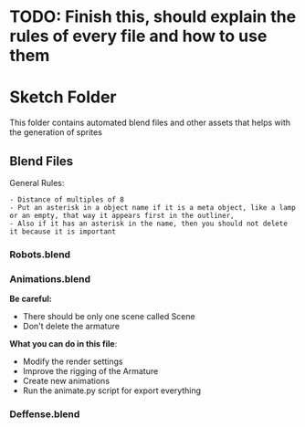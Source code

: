 # TODO: Finish this, should explain the rules of every file and how to use them

# Sketch Folder

This folder contains automated blend files and other assets that helps with the generation of sprites

## Blend Files

General Rules:

    - Distance of multiples of 8
    - Put an asterisk in a object name if it is a meta object, like a lamp or an empty, that way it appears first in the outliner, 
    - Also if it has an asterisk in the name, then you should not delete it because it is important

### Robots.blend

### Animations.blend

**Be careful:**
 - There should be only one scene called Scene
 - Don't delete the armature

**What you can do in this file**:
 - Modify the render settings
 - Improve the rigging of the Armature
 - Create new animations
 - Run the animate.py script for export everything

### Deffense.blend

